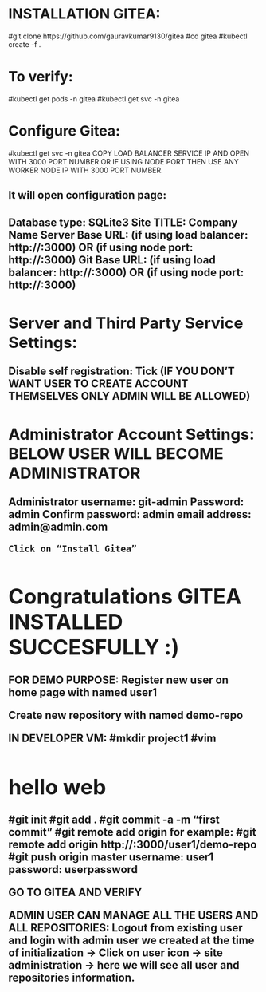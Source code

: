 <h1> INSTALLATION GITEA: </h1>
#git clone https://github.com/gauravkumar9130/gitea
#cd gitea
#kubectl create -f .

<h1> To verify: </h1>
#kubectl get pods -n gitea
#kubectl get svc -n gitea

<h1> Configure Gitea: </h1>
#kubectl get svc -n gitea
COPY LOAD BALANCER SERVICE IP AND OPEN WITH 3000 PORT NUMBER OR IF USING NODE PORT THEN USE ANY WORKER NODE IP WITH 3000 PORT NUMBER.

<h2> It will open configuration page: <h2> 
Database type: SQLite3
Site TITLE: Company Name
Server Base URL: (if using load balancer: http://<LOAD BALANCER IP>:3000) OR (if using node port: http://<ANY WOKER IP>:3000)
Git Base URL: (if using load balancer: http://<LOAD BALANCER IP>:3000) OR (if using node port: http://<ANY WOKER IP>:3000)

<h2> Server and Third Party Service Settings: </h2>
Disable self registration: Tick (IF YOU DON’T WANT USER TO CREATE ACCOUNT THEMSELVES ONLY ADMIN WILL BE ALLOWED)

<h2> Administrator Account Settings: BELOW USER WILL BECOME ADMINISTRATOR </h2>
	Administrator username: git-admin
	Password: admin
	Confirm password: admin
	email address: admin@admin.com

	Click on “Install Gitea”

<h1> Congratulations GITEA INSTALLED SUCCESFULLY :) </h1>


FOR DEMO PURPOSE:
Register new user on home page with named user1

Create new repository with named demo-repo

IN DEVELOPER VM:
#mkdir project1
#vim
<h1> hello web </h1>
#git init
#git add .
#git commit -a -m “first commit”
#git remote add origin <REPOSITORY URL> 
	for example: #git remote add origin http://<LOAD BALANCER OR ANY WORKER IP>:3000/user1/demo-repo
#git push origin master
username: user1
password: userpassword

GO TO GITEA AND VERIFY


ADMIN USER CAN MANAGE ALL THE USERS AND ALL REPOSITORIES:
Logout from existing user and login with admin user we created at the time of initialization -> Click on user icon -> site administration -> here we will see all user and repositories information.
